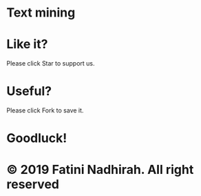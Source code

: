 # Text mining

# Like it?
Please click Star to support us.

# Useful?
Please click Fork to save it.

# Goodluck!
# © 2019 Fatini Nadhirah. All right reserved
